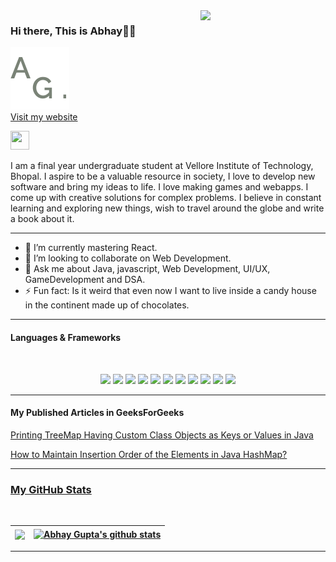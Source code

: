 <img align="right" width="200" src="https://res.cloudinary.com/doy1foyff/image/upload/v1622733135/output-onlinegiftools_o3zkhz.gif">

<h3 align ="left" >Hi there, This is Abhay👋😁</h3>

<!--
**Abhay-G/Abhay-G** is a ✨ _special_ ✨ repository because its `README.md` (this file) appears on your GitHub profile.


Here are some ideas to get you started:

- 🔭 I’m currently working on ...
- 🌱 I’m currently learning ...
- 👯 I’m looking to collaborate on ...
- 🤔 I’m looking for help with ...
- 💬 Ask me about ...
- 📫 How to reach me: ...
- 😄 Pronouns: ...
- ⚡ Fun fact: ...
-->

<a href = "https://www.abhaydev.me/" target="_blank"><img src="https://github.com/Abhay-G/Portfolio/blob/main/src/assets/logo.svg"></a>
</br>
<a href = "https://www.abhaydev.me/" target="_blank"> Visit my website </a>

<p align="left">
  
  <a href="https://www.linkedin.com/in/abhay-gupta-253a45198/" target="_blank" ><img src="https://cdn4.iconfinder.com/data/icons/social-messaging-ui-color-shapes-2-free/128/social-linkedin-circle-512.png" width="30px" height="30px"></a>  
</p>

<p align = "left">I am a final year undergraduate student at Vellore Institute of Technology, Bhopal. I aspire to be a valuable resource in society, I love to develop new software and bring my ideas to life. I love making games and webapps. I come up with creative solutions for complex problems. I believe in constant learning and exploring new things, wish to travel around the globe and write a book about it.</p>

----

- 🌱 I’m currently mastering React.
- 👯 I’m looking to collaborate on Web Development.
- 💬 Ask me about Java, javascript, Web Development, UI/UX, GameDevelopment and DSA.
- ⚡ Fun fact: Is it weird that even now I want to live inside a candy house in the continent made up of chocolates.

----
#### Languages & Frameworks
<br />
<p align="center">    
  <img src="https://img.icons8.com/color/48/000000/java-coffee-cup-logo.png" width="50px"/>
  <img src="https://img.icons8.com/color/48/000000/nodejs.png"/> 
  <img src="https://img.icons8.com/nolan/48/react-native.png"/>
  <img src="https://img.icons8.com/color/48/000000/javascript.png" width="45px"/> 
  <img width="44px"src="https://upload.wikimedia.org/wikipedia/commons/thumb/1/17/GraphQL_Logo.svg/1200px-GraphQL_Logo.svg.png"/>
  <img src="https://img.icons8.com/color/48/000000/bootstrap.png"/>
  <img src="https://img.icons8.com/color/48/000000/mongodb.png" width="45px"/>
  <img src="https://sass-lang.com/assets/img/logos/logo-b6e1ef6e.svg" width="45px"/>
  <img src="https://img.icons8.com/nolan/48/html-5.png"/>
  <img src="https://img.icons8.com/color/48/000000/css3.png"/>
  <img src="https://img.icons8.com/nolan/48/unity.png"/>
  
</p>

----
<h4>My Published Articles in GeeksForGeeks</h4>
<p><a href="https://www.geeksforgeeks.org/printing-treemap-having-custom-class-objects-as-keys-or-values-in-java/">Printing TreeMap Having Custom Class Objects as Keys or Values in Java</p>
<p><a href="https://www.geeksforgeeks.org/how-to-maintain-insertion-order-of-the-elements-in-java-hashmap/">How to Maintain Insertion Order of the Elements in Java HashMap?</p>
<hr>
<h3>My GitHub Stats</h3>
<br>


|<img align="center" src="https://github-readme-stats.vercel.app/api/top-langs/?username=Abhay-G&title_color=9580ff&icon_color=42b463&text_color=9f9f9f&bg_color=282a35&hide_langs_below=1&layout=compact" width="500px"/>|<img align="center" src="https://github-readme-stats.vercel.app/api?username=Abhay-G&show_icons=true&title_color=9580ff&icon_color=42b463&text_color=9f9f9f&bg_color=282a35" alt="Abhay Gupta's github stats"  width="600px" />
|---|---|

----

